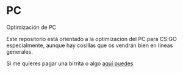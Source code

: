 # PC
Optimización de PC 

Este repositorio está orientado a la optimización del PC para CS:GO especialmente, aunque hay cosillas que os vendrán bien en líneas generales.

Si me quieres pagar una birrita o algo [aquí puedes](paypal.me/thinkii)
